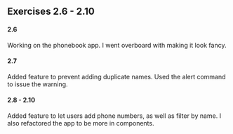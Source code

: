 ## Exercises 2.6 - 2.10

#### 2.6

Working on the phonebook app. I went overboard with making it look fancy.

#### 2.7

Added feature to prevent adding duplicate names. Used the alert command to issue the warning.

#### 2.8 - 2.10

Added feature to let users add phone numbers, as well as filter by name. I also refactored the app to be more in components.
